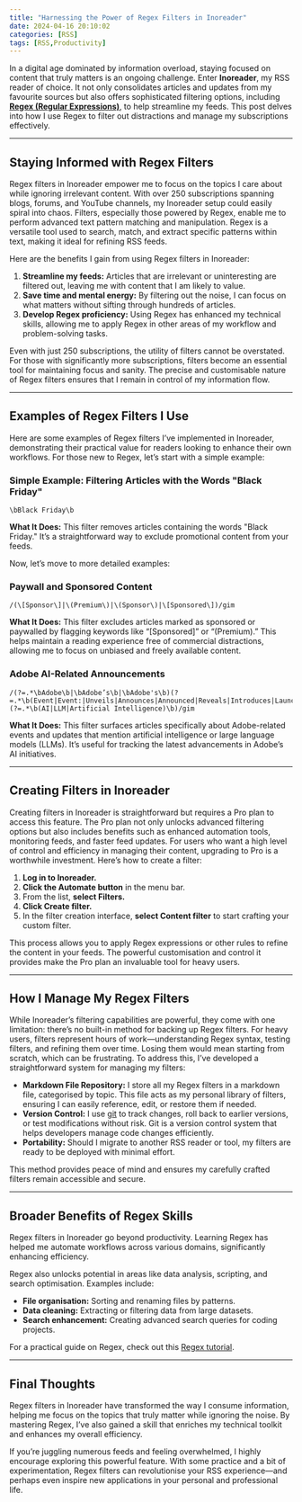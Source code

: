 ```yaml
---
title: "Harnessing the Power of Regex Filters in Inoreader"
date: 2024-04-16 20:10:02
categories: [RSS]
tags: [RSS,Productivity]
---
```


In a digital age dominated by information overload, staying focused on content that truly matters is an ongoing challenge. Enter **Inoreader**, my RSS reader of choice. It not only consolidates articles and updates from my favourite sources but also offers sophisticated filtering options, including **[Regex (Regular Expressions)](https://en.wikipedia.org/wiki/Regular_expression)**, to help streamline my feeds. This post delves into how I use Regex to filter out distractions and manage my subscriptions effectively.

---

## Staying Informed with Regex Filters

Regex filters in Inoreader empower me to focus on the topics I care about while ignoring irrelevant content. With over 250 subscriptions spanning blogs, forums, and YouTube channels, my Inoreader setup could easily spiral into chaos. Filters, especially those powered by Regex, enable me to perform advanced text pattern matching and manipulation. Regex is a versatile tool used to search, match, and extract specific patterns within text, making it ideal for refining RSS feeds.

Here are the benefits I gain from using Regex filters in Inoreader:

1. **Streamline my feeds:** Articles that are irrelevant or uninteresting are filtered out, leaving me with content that I am likely to value.
2. **Save time and mental energy:** By filtering out the noise, I can focus on what matters without sifting through hundreds of articles.
3. **Develop Regex proficiency:** Using Regex has enhanced my technical skills, allowing me to apply Regex in other areas of my workflow and problem-solving tasks.

Even with just 250 subscriptions, the utility of filters cannot be overstated. For those with significantly more subscriptions, filters become an essential tool for maintaining focus and sanity. The precise and customisable nature of Regex filters ensures that I remain in control of my information flow.

---

## Examples of Regex Filters I Use

Here are some examples of Regex filters I’ve implemented in Inoreader, demonstrating their practical value for readers looking to enhance their own workflows. For those new to Regex, let’s start with a simple example:

### Simple Example: Filtering Articles with the Words "Black Friday"

```regex
\bBlack Friday\b
```

**What It Does:** This filter removes articles containing the words "Black Friday." It’s a straightforward way to exclude promotional content from your feeds.

Now, let’s move to more detailed examples:

### Paywall and Sponsored Content

```regex
/(\[Sponsor\]|\(Premium\)|\(Sponsor\)|\[Sponsored\])/gim
```

**What It Does:** This filter excludes articles marked as sponsored or paywalled by flagging keywords like “[Sponsored]” or “(Premium).” This helps maintain a reading experience free of commercial distractions, allowing me to focus on unbiased and freely available content.

### Adobe AI-Related Announcements

```regex
/(?=.*\bAdobe\b|\bAdobe’s\b|\bAdobe's\b)(?=.*\b(Event|Event:|Unveils|Announces|Announced|Reveals|Introduces|Launches|Showcases|Debuts|Presents|launch|launches|release|releases|released|updates|upgrades)\b)(?=.*\b(AI|LLM|Artificial Intelligence)\b)/gim
```

**What It Does:** This filter surfaces articles specifically about Adobe-related events and updates that mention artificial intelligence or large language models (LLMs). It’s useful for tracking the latest advancements in Adobe’s AI initiatives.

---

## Creating Filters in Inoreader

Creating filters in Inoreader is straightforward but requires a Pro plan to access this feature. The Pro plan not only unlocks advanced filtering options but also includes benefits such as enhanced automation tools, monitoring feeds, and faster feed updates. For users who want a high level of control and efficiency in managing their content, upgrading to Pro is a worthwhile investment. Here’s how to create a filter:

1. **Log in to Inoreader.**
2. **Click the Automate button** in the menu bar.
3. From the list, **select Filters.**
4. **Click Create filter.**
5. In the filter creation interface, **select Content filter** to start crafting your custom filter.

This process allows you to apply Regex expressions or other rules to refine the content in your feeds. The powerful customisation and control it provides make the Pro plan an invaluable tool for heavy users.

---

## How I Manage My Regex Filters

While Inoreader’s filtering capabilities are powerful, they come with one limitation: there’s no built-in method for backing up Regex filters. For heavy users, filters represent hours of work—understanding Regex syntax, testing filters, and refining them over time. Losing them would mean starting from scratch, which can be frustrating. To address this, I’ve developed a straightforward system for managing my filters:

- **Markdown File Repository:** I store all my Regex filters in a markdown file, categorised by topic. This file acts as my personal library of filters, ensuring I can easily reference, edit, or restore them if needed.
- **Version Control:** I use [git](https://git-scm.com/) to track changes, roll back to earlier versions, or test modifications without risk. Git is a version control system that helps developers manage code changes efficiently.
- **Portability:** Should I migrate to another RSS reader or tool, my filters are ready to be deployed with minimal effort.

This method provides peace of mind and ensures my carefully crafted filters remain accessible and secure.&#x20;

---

## Broader Benefits of Regex Skills

Regex filters in Inoreader go beyond productivity. Learning Regex has helped me automate workflows across various domains, significantly enhancing efficiency.&#x20;

Regex also unlocks potential in areas like data analysis, scripting, and search optimisation. Examples include:

- **File organisation:** Sorting and renaming files by patterns.
- **Data cleaning:** Extracting or filtering data from large datasets.
- **Search enhancement:** Creating advanced search queries for coding projects.

For a practical guide on Regex, check out this [Regex tutorial](https://www.freecodecamp.org/news/practical-regex-guide-with-real-life-examples/).

---

## Final Thoughts

Regex filters in Inoreader have transformed the way I consume information, helping me focus on the topics that truly matter while ignoring the noise. By mastering Regex, I’ve also gained a skill that enriches my technical toolkit and enhances my overall efficiency.

If you’re juggling numerous feeds and feeling overwhelmed, I highly encourage exploring this powerful feature. With some practice and a bit of experimentation, Regex filters can revolutionise your RSS experience—and perhaps even inspire new applications in your personal and professional life.
